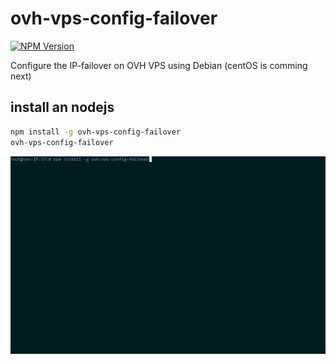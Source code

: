 # ovh-vps-config-failover

[![NPM Version](https://img.shields.io/npm/v/ovh-vps-config-failover.svg?style=flat)](https://www.npmjs.org/package/ovh-vps-config-failover)

Configure the IP-failover on OVH VPS using Debian (centOS is comming next)

## install an nodejs

```bash
npm install -g ovh-vps-config-failover
ovh-vps-config-failover
```

![ovh-vps-config-failover on vps](../ressources/ovh-vps-config-failover.gif?raw=true "preview")
